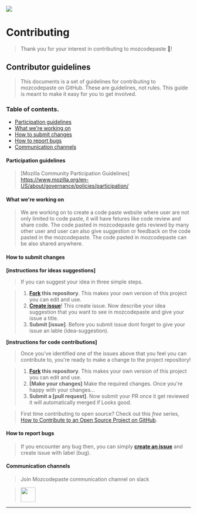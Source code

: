 [<img src="https://screenshotscdn.firefoxusercontent.com/images/d03b1f5a-b1da-4f11-b34d-b69861f9cd43.png">](https://mozcodepaste.herokuapp.com/)
# Contributing
>Thank you for your interest in contributing to mozcodepaste :tada:! 

## Contributor guidelines

>This documents is a set of guidelines for contributing to mozcodepaste on GitHub. These are guidelines, not rules. This guide is meant to make it easy for you to get involved.

### Table of contents.

* [Participation guidelines](#participation-guidelines)
* [What we're working on](#what-were-working-on)
* [How to submit changes](#how-to-submit-changes)
* [How to report bugs](#how-to-report-bugs)
* [Communication channels](#communication-channels)

#### Participation guidelines

>[Mozilla Community Participation Guidelines] https://www.mozilla.org/en-US/about/governance/policies/participation/

#### What we're working on

>We are working on to create a code paste website where user are not only limited to code paste, it will have fetures like code review and share code. The code pasted in mozcodepaste gets reviewd by many other user and user can also give suggestion or feedback on the code pasted in the mozcodepaste. The code pasted in mozcodepaste can be also shared anywhere.  

#### How to submit changes

**[instructions for ideas suggestions]**

> If you can suggest your idea in three simple steps.

> 1. **[Fork](https://github.com/amitsin6h/mozcodepaste) this repository**. This makes your own version of this project you can edit and use.
> 2. **[Create issue](https://github.com/amitsin6h/mozcodepaste/issues/new)**! This create issue. Now describe your idea suggestion that you want to see in mozcodepaste and give your issue a title.
> 3. **Submit [issue]**. Before you submit issue dont forget to give your issue an lable (idea-suggestion).


**[instructions for code contributions]**

> Once you've identified one of the issues above that you feel you can contribute to, you're ready to make a change to the project repository!
 
> 1. **[Fork](https://github.com/amitsin6h/mozcodepaste) this repository**. This makes your own version of this project you can edit and use.
> 2. **[Make your changes]** Make the required changes. Once you're happy with your changes...
> 3. **Submit a [pull request]**. Now submit your PR once it get reviewed it will automatically merged if Looks good.

> First time contributing to open source? Check out this *free* series, [How to Contribute to an Open Source Project on GitHub](https://egghead.io/series/how-to-contribute-to-an-open-source-project-on-github).

#### How to report bugs

> If you encounter any bug then, you can simply **[create an issue](https://github.com/amitsin6h/mozcodepaste/issues/new)** and create issue with label (bug). 

#### Communication channels

> Join Mozcodepaste communication channel on slack

> [<img src="https://screenshotscdn.firefoxusercontent.com/images/d3e889f4-c765-45a8-a612-8b93b2b9c4d3.png" height="40">](https://join.slack.com/t/mozcodepaste/shared_invite/enQtMzU2MjIwMjQ4MTE4LWNhZDBiZmZkYzQ2NjM4OTkzM2VkYzkwZGU0MTgwMmU1NGMyZmQwZjFlNDIyNzZlNWUwNTE4MGQwZTUxNjVkYjM)


----------------------------------------------------------------------------------------------------------------------------------
